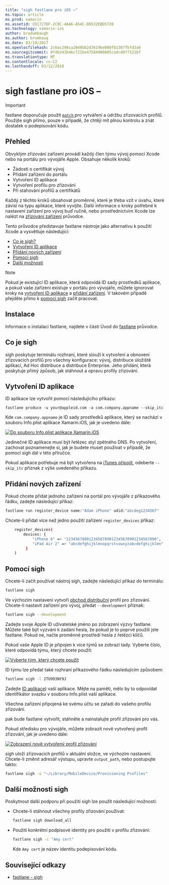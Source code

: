 ```yaml
---
title: "sigh fastlane pro iOS –"
ms.topic: article
ms.prod: xamarin
ms.assetid: CD17276F-2C8C-4A46-A54C-DD532EBD5720
ms.technology: xamarin-ios
author: bradumbaugh
ms.author: brumbaug
ms.date: 03/19/2017
ms.openlocfilehash: 2c6ac298ca2040bb2d3619be080fb1387fbfd3a0
ms.sourcegitcommit: 0fdb243b46cf21be47584900805cadcd077121bf
ms.translationtype: MT
ms.contentlocale: cs-CZ
ms.lasthandoff: 03/12/2018
---
```

# <a name="fastlane-for-ios--sigh"></a>sigh fastlane pro iOS –

> [!IMPORTANT]
> fastlane doporučuje použít [ `match` ](~/ios/deploy-test/provisioning/fastlane/match.md) pro vytváření a údržbu zřizovacích profilů. Použijte sigh přímo, pouze v případě, že chtějí mít plnou kontrolu a znát dostatek o podepisování kódu.

## <a name="overview"></a>Přehled

Obvyklým zřizování zařízení provádí každý člen týmu vývoj pomocí Xcode nebo na portálu pro vývojáře Apple. Obsahuje několik kroků:

- Žádosti o certifikát vývoj
- Přidání zařízení do portálu
- Vytvoření ID aplikace
- Vytvoření profilu pro zřizování
- Při stahování profilů a certifikátů

Každý z těchto kroků obsahovat proměnné, které je třeba vzít v úvahu, které závisí na typu aplikace, které vyvíjíte. Další informace o kroky potřebné k nastavení zařízení pro vývoj buď ručně, nebo prostřednictvím Xcode lze nalézt na [zřizování zařízení](~/ios/get-started/installation/device-provisioning/index.md) průvodce.

Tento průvodce představuje fastlane nástroje jako alternativu k použití Xcode a vysvětluje následující:

- [Co je sigh?](#whatissigh)
- [Vytvoření ID aplikace](#appid)
- [Přidání nových zařízení](#newdevices)
- [Pomocí sigh](#using)
- [Další možnosti](#options)

> [!NOTE]
> Pokud je existující ID aplikace, která odpovídá ID sady prostředků aplikace, a pokud vaše zařízení existuje v portálu pro vývojáře, můžete ignorovat kroky na [vytvoření ID aplikace](#appid) a [přidání zařízení](#newdevices). V takovém případě přejděte přímo k [pomocí sigh](#using) začít pracovat.

## <a name="installation"></a>Instalace

Informace o instalaci fastlane, najdete v části Úvod do [fastlane](~/ios/deploy-test/provisioning/fastlane/index.md#Installation) průvodce.

<a name="whatissigh" />

## <a name="what-is-sigh"></a>Co je sigh

sigh poskytuje terminálu rozhraní, které slouží k vytvoření a obnovení zřizovacích profilů pro všechny konfigurace: vývoj, distribuce úložiště aplikací, Ad Hoc distribuce a distribuce Enterprise. Jeho přidání, která poskytuje přímý způsob, jak stáhnout a opravu profily zřizování.

<a name="appid" />

## <a name="creating-an-app-id"></a>Vytvoření ID aplikace

ID aplikace lze vytvořit pomocí následujícího příkazu:

    fastlane produce -u your@appleid.com -a com.company.appname --skip_itc

Kde `com.company.appname` je ID sady prostředků aplikace, který se nachází v souboru Info.plist aplikace Xamarin.iOS, jak je uvedeno dále:

[![](sigh-images/fastlane-image5.png "Do souboru Info.plist aplikace Xamarin.iOS")](sigh-images/fastlane-image5.png#lightbox)

Jedinečné ID aplikace musí být řetězec styl zpětného DNS. Po vytvoření, zachovat poznamenejte si, jak je budete muset používat v případě, že pomocí sigh dál v této příručce.

Pokud aplikace potřebuje má být vytvořena na [iTunes připojit](~/ios/deploy-test/app-distribution/app-store-distribution/itunesconnect.md), odeberte `--skip_itc` příznak z výše uvedeného příkazu.

<a name="newdevices" />

## <a name="adding-new-devices"></a>Přidání nových zařízení

Pokud chcete přidat jednoho zařízení na portál pro vývojáře z příkazového řádku, zadejte následující příkaz:

```bash
fastlane run register_device name:"Adam iPhone" udid:"abcdeg1234567"
```

Chcete-li přidat více než jedno použití zařízení `register_devices` příkaz:

```bash
    register_devices(
        devices: {
            "iPhone 6" => "1234567890123456789012345678901234567890",
            "iPad Air 2" => "abcdefghijklmnopqrstvuwxyzabcdefghijklmn"
         }
    )
```

<a name="using" />

## <a name="using-sigh"></a>Pomocí sigh

Chcete-li začít používat nástroj sigh, zadejte následující příkaz do terminálu:

```bash
fastlane sigh
```

Ve výchozím nastavení vytvoří [obchod distribuční](~/ios/deploy-test/app-distribution/app-store-distribution/index.md) profil pro zřizování. Chcete-li nastavit zařízení pro vývoj, předat `--development` příznak:

```bash
fastlane sigh --development
```

Zadejte svoje Apple ID uživatelské jméno po zobrazení výzvy fastlane. Můžete také být vyzváni k zadání hesla, že pokud je to poprvé použili jste fastlane. Pokud ne, načte proměnné prostředí hesla z řetězci klíčů.

Pokud vaše Apple ID je připojen k více týmů se zobrazí tady. Vyberte číslo, které odpovídá týmu, který chcete použít:

[![](sigh-images/fastlane-image2.png "Vyberte tým, který chcete použít")](sigh-images/fastlane-image2.png#lightbox)

ID týmu lze předat také rozhraní příkazového řádku následujícím způsobem:

```bash
fastlane sigh -l 2TU993NY9J
```

Zadejte [ID aplikace](#appid)) vaší aplikace. Mějte na paměti, mělo by to odpovídat identifikátor svazku v souboru Info.plist vaší aplikace.

Všechna zařízení připojená ke svému účtu se zařadí do vašeho profilu zřizování.

pak bude fastlane vytvořit, stáhněte a nainstalujte profil zřizování pro vás.

Pokud středisku pro vývojáře, můžete zobrazit nově vytvořený profil zřizování, jak je uvedeno dále:

[![](sigh-images/fastlane-image10.png "Zobrazení nově vytvořený profil zřizování")](sigh-images/fastlane-image10.png#lightbox)

sigh uloží zřizovacích profilů v aktuální složce, ve výchozím nastavení. Chcete-li změnit adresář výstupu, upravte `output_path`, nebo postupujte takto:

```bash
fastlane sigh -o "~/Library/MobileDevice/Provisioning Profiles"
```

<a name="options" />

## <a name="sigh-additional-options"></a>Další možnosti sigh

Poskytnout další podporu při použití sigh lze použít následující možnosti:

- Chcete-li stáhnout všechny profily zřizování používat:

    ```bash
    fastlane sigh download_all
    ```

- Použití konkrétní podpisové identity pro použití v profilu zřizování:

    ```bash
    fastlane sigh -c "Amy cert"
    ```
    
    Kde `Amy cert` je název identitu podepisování kódu.


## <a name="related-links"></a>Související odkazy

- [fastlane - sigh](https://github.com/fastlane/fastlane/tree/master/sigh#readme)
